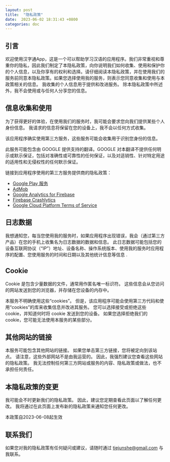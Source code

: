 ```yaml
---
layout: post
title:  "隐私政策"
date:  2023-06-02 18:31:43 +0800
categories: doc
---
```


## 引言

欢迎使用汉字通App，这是一个可以帮助学习汉语的应用程序。我们非常重视和尊重你的隐私，因此我们制定了本隐私政策，向你说明我们如何收集、使用和保护你的个人信息，以及你享有的权利和选择。请仔细阅读本隐私政策，并在使用我们的服务前同意本隐私政策。如果您选择使用我的服务，则表示您同意收集和使用与本政策相关的信息。 我收集的个人信息用于提供和改进服务。 除本隐私政策中所述外，我不会使用或与任何人分享您的信息。

## 信息收集和使用

为了获得更好的体验，在使用我们的服务时，我可能会要求您向我们提供某些个人身份信息。 我请求的信息将保留在您的设备上，我不会以任何方式收集。

该应用程序确实使用第三方服务，这些服务可能会收集用于识别您身份的信息。

此服务可能包含由 GOOGLE 提供支持的翻译。GOOGLE 对本翻译不提供任何明示或默示保证，包括对准确性或可靠性的任何保证，以及对适销性、针对特定用途的适用性和无侵权性的任何默示保证。

链接到应用程序使用的第三方服务提供商的隐私政策：

- [Google Play 服务](https://www.google.com/policies/privacy/)
- [AdMob](https://support.google.com/admob/answer/6128543?hl=en)
- [Google Analytics for Firebase](https://firebase.google.com/policies/analytics)
- [Firebase Crashlytics](https://firebase.google.com/support/privacy/)
- [Google Cloud Platform Terms of Service](https://cloud.google.com/terms)

## **日志数据**

我想通知您，每当您使用我的服务时，如果应用程序出现错误，我会（通过第三方产品）在您的手机上收集名为日志数据的数据和信息。 此日志数据可能包括您的设备互联网协议（“IP”）地址、设备名称、操作系统版本、使用我的服务时应用程序的配置、您使用服务的时间和日期以及其他统计信息等信息 .

## Cookie

Cookie 是包含少量数据的文件，通常用作匿名唯一标识符。 这些信息会从您访问的网站发送到您的浏览器，并存储在您设备的内存中。

本服务不明确使用这些“cookies”。 但是，该应用程序可能会使用第三方代码和使用“cookies”的库来收集信息并改进其服务。 您可以选择接受或拒绝这些 cookie，并知道何时将 cookie 发送到您的设备。 如果您选择拒绝我们的 cookie，您可能无法使用本服务的某些部分。

## **其他网站的链接**

本服务可能包含其他网站的链接。 如果您单击第三方链接，您将被定向到该站点。 请注意，这些外部网站不是由我运营的。 因此，我强烈建议您查看这些网站的隐私政策。 我无法控制任何第三方网站或服务的内容、隐私政策或做法，也不承担任何责任。

## **本隐私政策的变更**

我可能会不时更新我们的隐私政策。 因此，建议您定期查看此页面以了解任何更改。 我将通过在此页面上发布新的隐私政策来通知您任何更改。

本政策自2023-06-08起生效

## **联系我们**

如果您对我的隐私政策有任何疑问或建议，请随时通过 tiejunshe@gmail.com 与我联系。